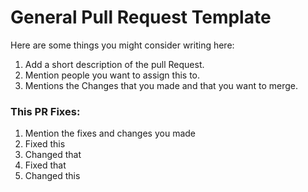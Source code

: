 # General Pull Request Template

Here are some things you might consider writing here:
1. Add a short description of the pull Request.
2. Mention people you want to assign this to.
3. Mentions the Changes that you made and that you want to merge.

### This PR Fixes:
1. Mention the fixes and changes you made
2. Fixed this
3. Changed that
4. Fixed that
5. Changed this
